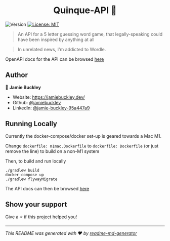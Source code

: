 <h1 align="center">Quinque-API 👋</h1>
<p>
  <img alt="Version" src="https://img.shields.io/badge/version-1.0.0-blue.svg?cacheSeconds=2592000" />
  <a href="#" target="_blank">
    <img alt="License: MIT" src="https://img.shields.io/badge/License-MIT-yellow.svg" />
  </a>
</p>

> An API for a 5 letter guessing word game, that legally-speaking could have been inspired by anything at all

> In unrelated news, I'm addicted to Wordle.

OpenAPI docs for the API can be browsed [here](https://quinque.jamiebuckley.dev/api/swagger-ui/index.html)

## Author

👤 **Jamie Buckley**

* Website: https://jamiebuckley.dev/
* Github: [@jamiebuckley](https://github.com/jamiebuckley)
* LinkedIn: [@jamie-buckley-95a447a9](https://linkedin.com/in/jamie-buckley-95a447a9)

## Running Locally

Currently the docker-compose/docker set-up is geared towards a Mac M1.

Change `dockerfile: m1mac.Dockerfile` to `dockerfile: Dockerfile` (or just remove the line) to build on a non-M1 system

Then, to build and run locally
```
./gradlew build
docker-compose up
./gradlew flywayMigrate
```

The API docs can then be browsed [here](http://localhost:8080/api/swagger-ui/index.html)

## Show your support

Give a ⭐️ if this project helped you!

***
_This README was generated with ❤️ by [readme-md-generator](https://github.com/kefranabg/readme-md-generator)_